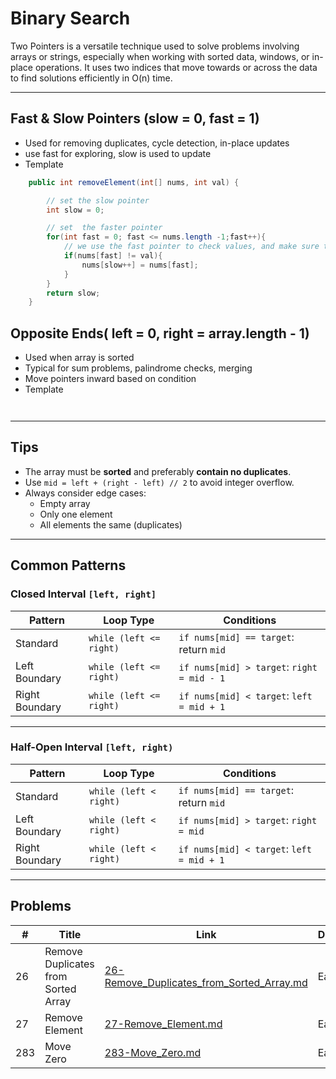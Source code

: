 # Binary Search

Two Pointers is a versatile technique used to solve problems involving arrays or strings, especially when working with sorted data, windows, or in-place operations.
It uses two indices that move towards or across the data to find solutions efficiently in O(n) time.

---

## Fast & Slow Pointers (slow = 0, fast = 1)

- Used for removing duplicates, cycle detection, in-place updates
- use fast for exploring, slow is used to update
- Template

```java
    public int removeElement(int[] nums, int val) {

        // set the slow pointer
        int slow = 0;

        // set  the faster pointer
        for(int fast = 0; fast <= nums.length -1;fast++){
            // we use the fast pointer to check values, and make sure the fist slow number elements are not equal to val
            if(nums[fast] != val){
                nums[slow++] = nums[fast];
            }
        }
        return slow;
    }


```

## Opposite Ends( left = 0, right = array.length - 1)

- Used when array is sorted
-	Typical for sum problems, palindrome checks, merging
-	Move pointers inward based on condition
- Template


```java



```


---

## Tips

- The array must be **sorted** and preferably **contain no duplicates**.
- Use `mid = left + (right - left) // 2` to avoid integer overflow.
- Always consider edge cases:
  - Empty array
  - Only one element
  - All elements the same (duplicates)

---

## Common Patterns

### Closed Interval `[left, right]`

| Pattern        | Loop Type               | Conditions                                 |
| -------------- | ----------------------- | ------------------------------------------ |
| Standard       | `while (left <= right)` | `if nums[mid] == target`: return `mid`     |
| Left Boundary  | `while (left <= right)` | `if nums[mid] > target`: `right = mid - 1` |
| Right Boundary | `while (left <= right)` | `if nums[mid] < target`: `left = mid + 1`  |

---

### Half-Open Interval `[left, right)`

| Pattern        | Loop Type              | Conditions                                |
| -------------- | ---------------------- | ----------------------------------------- |
| Standard       | `while (left < right)` | `if nums[mid] == target`: return `mid`    |
| Left Boundary  | `while (left < right)` | `if nums[mid] > target`: `right = mid`    |
| Right Boundary | `while (left < right)` | `if nums[mid] < target`: `left = mid + 1` |

---

## Problems

| #   | Title                               | Link                                                         | Difficulty |
| --- | ----------------------------------- | ------------------------------------------------------------ | ---------- |
| 26  | Remove Duplicates from Sorted Array | [26-Remove_Duplicates_from_Sorted_Array.md](./26-Remove_Duplicates_from_Sorted_Array.md) | Easy       |
| 27  | Remove Element                      | [27-Remove_Element.md](./27-Remove_Element.md)               | Easy       |
| 283 | Move Zero                           | [283-Move_Zero.md](./283-Move_Zero.md)                       | Easy       |
